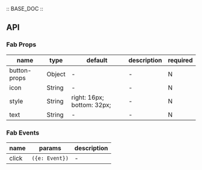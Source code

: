 :: BASE_DOC ::

## API

### Fab Props

name | type | default | description | required
-- | -- | -- | -- | --
button-props | Object | - | \- | N
icon | String | - | \- | N
style | String | right: 16px; bottom: 32px; | \- | N
text | String | - | \- | N

### Fab Events

name | params | description
-- | -- | --
click | `({e: Event})` | \-

